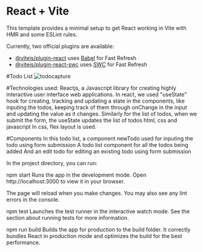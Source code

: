 # React + Vite

This template provides a minimal setup to get React working in Vite with HMR and some ESLint rules.

Currently, two official plugins are available:

- [@vitejs/plugin-react](https://github.com/vitejs/vite-plugin-react/blob/main/packages/plugin-react/README.md) uses [Babel](https://babeljs.io/) for Fast Refresh
- [@vitejs/plugin-react-swc](https://github.com/vitejs/vite-plugin-react-swc) uses [SWC](https://swc.rs/) for Fast Refresh

#Todo List
![todocapture](https://github.com/msaadank/react-todo-list/assets/120213382/61b521a8-eac1-48bd-8ad7-3c9d2aa9ced0)

#Technologies used:
Reactjs, a Javascript library for creating highly interactive user interface web applications.
In react, we used "useState" hook for creating, tracking and updating a state in the components, like inputing the todos, keeping track of them through onChange in the input and updating the value as it changes. Similarly for the list of todos, when we submit the form, the useState updates the list of todos
html, css and javascript
In css, flex layout is used.

#Components
In this todo list, a component newTodo used for inputing the todo using form submission
A todo list component for all the todos being added
And an edit todo for editing an existing todo using form submission

In the project directory, you can run:

npm start
Runs the app in the development mode.
Open http://localhost:3000 to view it in your browser.

The page will reload when you make changes.
You may also see any lint errors in the console.

npm test
Launches the test runner in the interactive watch mode.
See the section about running tests for more information.

npm run build
Builds the app for production to the build folder.
It correctly bundles React in production mode and optimizes the build for the best performance.
